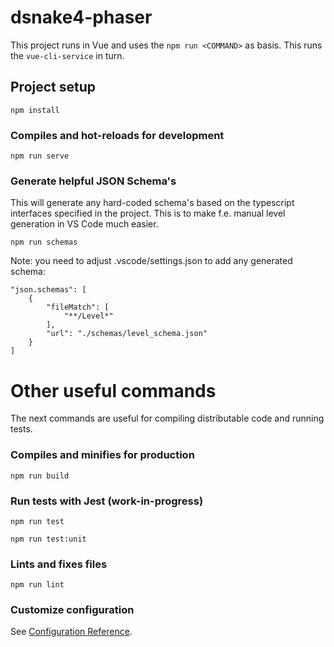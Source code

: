 # dsnake4-phaser

This project runs in Vue and uses the `npm run <COMMAND>` as basis. This runs the `vue-cli-service` in turn.

## Project setup
```
npm install
```

### Compiles and hot-reloads for development
```
npm run serve
```

### Generate helpful JSON Schema's
This will generate any hard-coded schema's based on the typescript interfaces specified in the project. This is to make f.e. manual level generation in VS Code much easier.

```
npm run schemas
```

Note: you need to adjust .vscode/settings.json to add any generated schema:
```
"json.schemas": [
    {
        "fileMatch": [
            "**/Level*"
        ],
        "url": "./schemas/level_schema.json"
    }
]
```

# Other useful commands
The next commands are useful for compiling distributable code and running tests.

### Compiles and minifies for production
```
npm run build
```
### Run tests with Jest (work-in-progress)
```
npm run test

npm run test:unit
```
### Lints and fixes files
```
npm run lint
```

### Customize configuration
See [Configuration Reference](https://cli.vuejs.org/config/).
